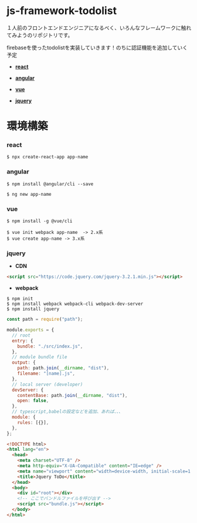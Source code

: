 # js-framework-todolist

１人前のフロントエンドエンジニアになるべく、いろんなフレームワークに触れてみようのリポジトリです。

firebaseを使ったtodolistを実装していきます！のちに認証機能を追加していく予定

- **[react](https://ja.reactjs.org/)**

- **[angular](https://angular.jp/)**

- **[vue](https://jp.vuejs.org/index.html)**

- **[jquery](https://jquery.com/)**

# 環境構築

### react

```
$ npx create-react-app app-name
```

### angular

```
$ npm install @angular/cli --save

$ ng new app-name
```

### vue

```
$ npm install -g @vue/cli

$ vue init webpack app-name  -> 2.x系
$ vue create app-name -> 3.x系
```

### jquery

- **CDN**

```html
<script src="https://code.jquery.com/jquery-3.2.1.min.js"></script>
```

- **webpack**

```
$ npm init
$ npm install webpack webpack-cli webpack-dev-server
$ npm install jquery
```

```js
const path = require("path");

module.exports = {
  // root
  entry: {
    bundle: "./src/index.js",
  },
  // module bundle file
  output: {
    path: path.join(__dirname, "dist"),
    filename: "[name].js",
  },
  // local server (developer)
  devServer: {
    contentBase: path.join(__dirname, "dist"),
    open: false,
  },
  // typescript,babelの設定などを追加、あれば、、、
  module: {
    rules: [{}],
  },
};
```

```html
<!DOCTYPE html>
<html lang="en">
  <head>
    <meta charset="UTF-8" />
    <meta http-equiv="X-UA-Compatible" content="IE=edge" />
    <meta name="viewport" content="width=device-width, initial-scale=1.0" />
    <title>Jquery ToDo</title>
  </head>
  <body>
    <div id="root"></div>
    <!-- ここでバンドルファイルを呼び出す -->
    <script src="bundle.js"></script>
  </body>
</html>
```
